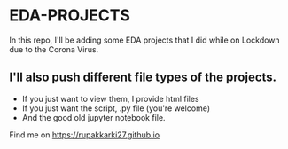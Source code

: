 # EDA-PROJECTS
In this repo, I'll be adding some EDA projects that I did while on Lockdown due to the Corona Virus.

## I'll also push different file types of the projects.
- If you just want to view them, I provide html files
- If you just want the script, .py file (you're welcome)
- And the good old jupyter notebook file.

Find me on https://rupakkarki27.github.io

